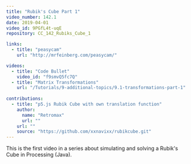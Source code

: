 ```yaml
---
title: "Rubik's Cube Part 1"
video_number: 142.1
date: 2019-04-01
video_id: 9PGfL4t-uqE
repository: CC_142_Rubiks_Cube_1

links:
  - title: "peasycam"
    url: "http://mrfeinberg.com/peasycam/"

videos:
  - title: "Code Bullet"
    video_id: "f9smvQ5fc7Q"
  - title: "Matrix Transformations"
    url: "/Tutorials/9-additional-topics/9.1-transformations-part-1"
    
contributions:
  - title: "p5.js Rubik Cube with own translation function"
    author:
      name: "Retromax"
      url: ""
    url: ""
    source: "https://github.com/xxnavixx/rubikcube.git"
---
```


This is the first video in a series about simulating and solving a Rubik's Cube in Processing (Java).
